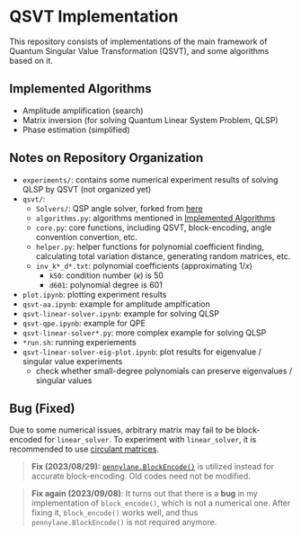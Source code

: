 # QSVT Implementation

This repository consists of implementations of the main framework of Quantum Singular Value Transformation (QSVT), and some algorithms based on it.

## Implemented Algorithms
- Amplitude amplification (search)
- Matrix inversion (for solving Quantum Linear System Problem, QLSP)
- Phase estimation (simplified)

## Notes on Repository Organization

- `experiments/`: contains some numerical experiment results of solving QLSP by QSVT (not organized yet)
- `qsvt/`: 
  - `Solvers/`: QSP angle solver, forked from [here](https://github.com/bartubisgin/QSVTinQiskit-2021-Europe-Hackathon-Winning-Project-)
  - `algorithms.py`: algorithms mentioned in [Implemented Algorithms](./README.md/#implemented-algorithms)
  - `core.py`: core functions, including QSVT, block-encoding, angle convention convertion, etc.
  - `helper.py`: helper functions for polynomial coefficient finding, calculating total variation distance, generating random matrices, etc.
  - `inv_k*_d*.txt`: polynomial coefficients (approximating $1/x$)
    - `k50`: condition number ($\kappa$) is $50$
    - `d601`: polynomial degree is $601$
- `plot.ipynb`: plotting experiment results
- `qsvt-aa.ipynb`: example for amplitude amplfication
- `qsvt-linear-solver.ipynb`: example for solving QLSP
- `qsvt-qpe.ipynb`: example for QPE
- `qsvt-linear-solver*.py`: more complex example for solving QLSP
- `*run.sh`: running experiements
- `qsvt-linear-solver-eig-plot.ipynb`: plot results for eigenvalue / singular value experiments
  - check whether small-degree polynomials can preserve eigenvalues / singular values

## Bug (Fixed)

Due to some numerical issues, arbitrary matrix may fail to be block-encoded for `linear_solver`. To experiment with `linear_solver`, it is recommended to use [circulant matrices](https://en.wikipedia.org/wiki/Circulant_matrix).

> **Fix (2023/08/29):**  [`pennylane.BlockEncode()`](https://docs.pennylane.ai/en/stable/code/api/pennylane.BlockEncode.html) is utilized instead for accurate block-encoding. Old codes need not be modified.

> **Fix again (2023/09/08)**: It turns out that there is a **bug** in my implementation of `block_encode()`, which is not a numerical one. After fixing it, `block_encode()` works well, and thus `pennylane.BlockEncode()` is not required anymore.